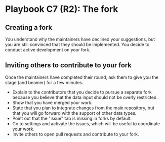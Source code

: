 # Playbook C7 (R2): The fork

## Creating a fork

You understand why the maintainers have declined your suggestions, but you are still convinced that they should be implemented. You decide to conduct active development on your fork.

## Inviting others to contribute to your fork

Once the maintainers have completed their round, ask them to give you the stage (and beamer) for a few minutes.

- Explain to the contributors that you decide to pursue a separate fork because you believe that the data input should not be overly restricted.
- Show that you have merged your work.
- State that you plan to integrate changes from the main repository, but that you will go forward with the support of other data types.
- Point out that the "issue" tab is missing in forks by default.
- Go to settings and activate the issues, which will be useful to coordinate your work.
- Invite others to open pull requests and contribute to your fork.

<!-- 
https://ralphjsmit.com/unfork-github-repo#:~:text=Go%20to%20support.github.com,Attach%2C%20detach%20or%20reroute%20forks
-->
